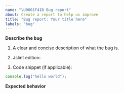 ```yaml
---
name: "\U0001F41B Bug report"
about: Create a report to help us improve
title: "Bug report: Your title here"
labels: "bug"
---
```



**Describe the bug**
1. A clear and concise description of what the bug is.

2. Jslint edition:

3. Code snippet (if applicable):

```javascript
console.log("hello world");
```


**Expected behavior**
<!-- A clear and concise description of what you expected to happen. -->
